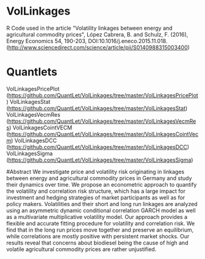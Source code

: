 # VolLinkages
R Code used in the article
"Volatility linkages between energy and agricultural commodity prices",
López Cabrera, B. and Schulz, F. (2016),
Energy Economics 54, 190-203, DOI:10.1016/j.eneco.2015.11.018. 
(http://www.sciencedirect.com/science/article/pii/S0140988315003400)

# Quantlets
VolLinkagesPricePlot (https://github.com/QuantLet/VolLinkages/tree/master/VolLinkagesPricePlot)
VolLinkagesStat (https://github.com/QuantLet/VolLinkages/tree/master/VolLinkagesStat)
VolLinkagesVecmRes (https://github.com/QuantLet/VolLinkages/tree/master/VolLinkagesVecmRes)
VolLinkagesCointVECM (https://github.com/QuantLet/VolLinkages/tree/master/VolLinkagesCointVecm)
VolLinkagesDCC (https://github.com/QuantLet/VolLinkages/tree/master/VolLinkagesDCC)
VolLinkagesSigma (https://github.com/QuantLet/VolLinkages/tree/master/VolLinkagesSigma)

#Abstract
We investigate price and volatility risk originating in linkages between energy and agricultural 
commodity prices in Germany and study their dynamics over time. We propose an econometric approach 
to quantify the volatility and correlation risk structure, which has a large impact for investment 
and hedging strategies of market participants as well as for policy makers. Volatilities and their 
short and long run linkages are analyzed using an asymmetric dynamic conditional correlation GARCH 
model as well as a multivariate multiplicative volatility model. Our approach provides a flexible 
and accurate fitting procedure for volatility and correlation risk. We find that in the long run 
prices move together and preserve an equilibrium, while correlations are mostly positive with 
persistent market shocks. Our results reveal that concerns about biodiesel being the cause of 
high and volatile agricultural commodity prices are rather unjustified.

